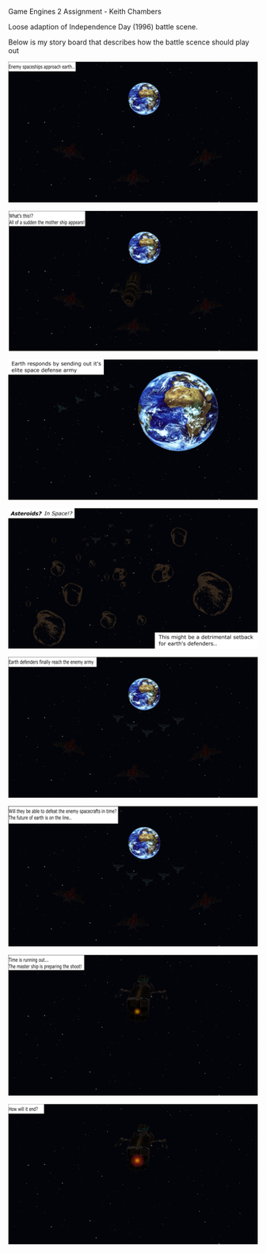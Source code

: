 Game Engines 2 Assignment - Keith Chambers

Loose adaption of Independence Day (1996) battle scene. 

Below is my story board that describes how the battle scence should play out

![Alt text](Design/EnemyShipsApproach.png?raw=true "Enemies approach")

![Alt text](Design/MasterShipAppears.png?raw=true "Master Ship appears")

![Alt text](Design/EarthResponds.png?raw=true "Earth Responds")

![Alt text](Design/asteroidNagivation.png?raw=true "Earth Defenders Encounter Asteroids")

![Alt text](Design/BattleIsMade.png?raw=true "Battle Is Made")

![Alt text](Design/BattleIsMade_WillItBeEnough.png?raw=true "Will It Be Enough")

![Alt text](Design/EnemyMasterShipShooting2.png?raw=true "Enemy Master Ship Shooting 1")

![Alt text](Design/EnemyMasterShipShooting3.png?raw=true "Enemy Master Ship Shooting 2")

